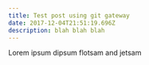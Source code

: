 ```yaml
---
title: Test post using git gateway
date: 2017-12-04T21:51:19.696Z
description: blah blah blah
---
```

Lorem ipsum dipsum flotsam and jetsam
